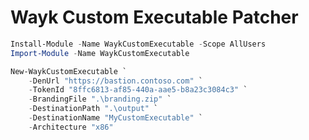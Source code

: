 # Wayk Custom Executable Patcher

```PowerShell
Install-Module -Name WaykCustomExecutable -Scope AllUsers
Import-Module -Name WaykCustomExecutable
```

```PowerShell
New-WaykCustomExecutable `
    -DenUrl "https://bastion.contoso.com" `
    -TokenId "8ffc6813-af85-440a-aae5-b8a23c3084c3" `
    -BrandingFile ".\branding.zip" `
    -DestinationPath ".\output" `
    -DestinationName "MyCustomExecutable" `
    -Architecture "x86"
```
